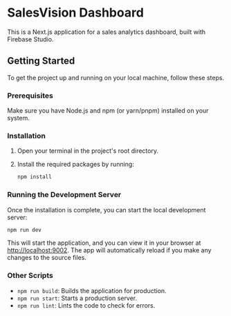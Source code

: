 # SalesVision Dashboard

This is a Next.js application for a sales analytics dashboard, built with Firebase Studio.

## Getting Started

To get the project up and running on your local machine, follow these steps.

### Prerequisites

Make sure you have Node.js and npm (or yarn/pnpm) installed on your system.

### Installation

1.  Open your terminal in the project's root directory.
2.  Install the required packages by running:

    ```bash
    npm install
    ```

### Running the Development Server

Once the installation is complete, you can start the local development server:

```bash
npm run dev
```

This will start the application, and you can view it in your browser at [http://localhost:9002](http://localhost:9002). The app will automatically reload if you make any changes to the source files.

### Other Scripts

-   `npm run build`: Builds the application for production.
-   `npm run start`: Starts a production server.
-   `npm run lint`: Lints the code to check for errors.
